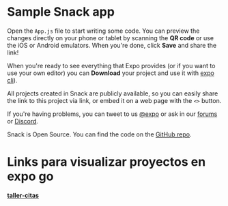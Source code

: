 # Sample Snack app

Open the `App.js` file to start writing some code. You can preview the changes directly on your phone or tablet by scanning the **QR code** or use the iOS or Android emulators. When you're done, click **Save** and share the link!

When you're ready to see everything that Expo provides (or if you want to use your own editor) you can **Download** your project and use it with [expo cli](https://docs.expo.dev/get-started/installation/#expo-cli)).

All projects created in Snack are publicly available, so you can easily share the link to this project via link, or embed it on a web page with the `<>` button.

If you're having problems, you can tweet to us [@expo](https://twitter.com/expo) or ask in our [forums](https://forums.expo.dev/c/expo-dev-tools/61) or [Discord](https://chat.expo.dev/).

Snack is Open Source. You can find the code on the [GitHub repo](https://github.com/expo/snack).

# Links para visualizar proyectos en expo go

[**taller-citas**](https://expo.dev/preview/update?message=Subiendo+taller-citas&updateRuntimeVersion=exposdk%3A53.0.0&createdAt=2025-09-08T23%3A29%3A01.200Z&slug=exp&projectId=4b8597bd-185c-4e9d-9c40-d6e62ddf7867&group=598997b3-63a8-4776-a21b-70a86cc9c3a0)

